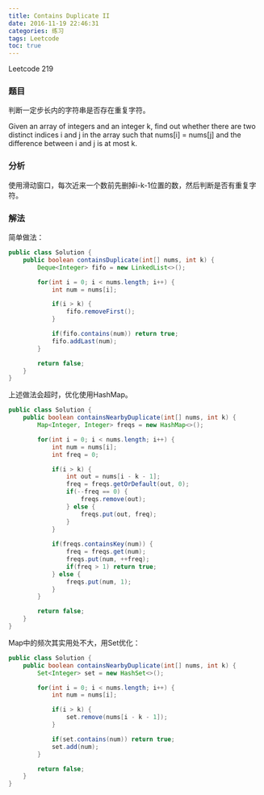 ```yaml
---
title: Contains Duplicate II
date: 2016-11-19 22:46:31
categories: 练习
tags: Leetcode
toc: true
---
```


Leetcode 219

### 题目

判断一定步长内的字符串是否存在重复字符。

Given an array of integers and an integer k, find out whether there are two distinct indices i and j in the array such that nums[i] = nums[j] and the difference between i and j is at most k.

### 分析

使用滑动窗口，每次近来一个数前先删掉i-k-1位置的数，然后判断是否有重复字符。

### 解法

简单做法：

```java
public class Solution {
    public boolean containsDuplicate(int[] nums, int k) {
        Deque<Integer> fifo = new LinkedList<>();

        for(int i = 0; i < nums.length; i++) {
            int num = nums[i];

            if(i > k) {
                fifo.removeFirst();
            }

            if(fifo.contains(num)) return true;
            fifo.addLast(num);
        }

        return false;
    }
}
```

上述做法会超时，优化使用HashMap。

```java
public class Solution {
    public boolean containsNearbyDuplicate(int[] nums, int k) {
        Map<Integer, Integer> freqs = new HashMap<>();

        for(int i = 0; i < nums.length; i++) {
            int num = nums[i];
            int freq = 0;

            if(i > k) {
                int out = nums[i - k - 1];
                freq = freqs.getOrDefault(out, 0);
                if(--freq == 0) {
                    freqs.remove(out);
                } else {
                    freqs.put(out, freq);
                }
            }
            
            if(freqs.containsKey(num)) {
                freq = freqs.get(num);
                freqs.put(num, ++freq);
                if(freq > 1) return true;
            } else {
                freqs.put(num, 1);
            }
        }

        return false;
    }
}
```

Map中的频次其实用处不大，用Set优化：

```java
public class Solution {
    public boolean containsNearbyDuplicate(int[] nums, int k) {
        Set<Integer> set = new HashSet<>();

        for(int i = 0; i < nums.length; i++) {
            int num = nums[i];

            if(i > k) {
                set.remove(nums[i - k - 1]);
            }

            if(set.contains(num)) return true;
            set.add(num);
        }

        return false;
    }
}
```